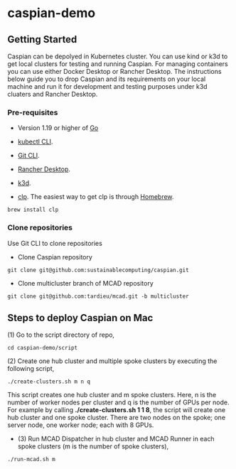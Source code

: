 # caspian-demo
## Getting Started 
Caspian can be depolyed in Kubernetes cluster. You can use kind or k3d to get  local clusters for testing and running Caspian. For managing containers you can use either Docker Desktop or Rancher Desktop. The instructions below guide you to drop Caspian and its requirements on your local machine and run it for development and testing purposes under k3d cluaters and Rancher Desktop.
### Pre-requisites
- Version 1.19 or higher of [Go](https://go.dev/dl/)

- [kubectl CLI](https://kubernetes.io/docs/tasks/tools/install-kubectl-macos/).
- [Git CLI](https://git-scm.com/book/en/v2/Getting-Started-Installing-Git).
- [Rancher Desktop](https://docs.rancherdesktop.io/getting-started/installation/).
- [k3d](https://k3d.io/v5.6.0/#install-script).

- [clp](https://github.com/lanl/clp). The easiest way to get clp is through [Homebrew](https://brew.sh/).
```
brew install clp
``` 
### Clone  repositories
Use Git CLI to clone repositories

-  Clone Caspian repository
```
git clone git@github.com:sustainablecomputing/caspian.git
```

- Clone multicluster branch of MCAD repository
```
git clone git@github.com:tardieu/mcad.git -b multicluster
```

## Steps to deploy Caspian on Mac
(1) Go to the script directory of repo,
```
cd caspian-demo/script
```

(2) Create one hub cluster and multiple spoke clusters by executing the following script, 

```
./create-clusters.sh m n q
```
This script creates one hub cluster and m spoke clusters. Here, n is the number of worker nodes per cluster and q is the number of GPUs per node. For example by calling **./create-clusters.sh 1 1 8**, the script will create one hub cluster and one spoke cluster. There are two nodes on the spoke; one server node, one worker node; each with 8 GPUs.

- (3) Run MCAD Dispatcher in hub cluster and MCAD Runner in each spoke clusters (m is the number of spoke clusters), 

```
./run-mcad.sh m 
```